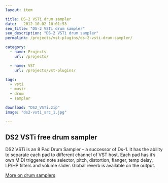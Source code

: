 ```yaml
---
layout: item

title: DS-2 VSTi drum sampler
date:   2012-10-02 10:01:53
seo_title: "DS-2 VSTi drum sampler"
seo_description: "DS-2 VSTi drum sampler"
permalink: /projects/vst-plugins/ds-2-vsti-drum-sampler/

category:
  - name: Projects
    url: /projects/

  - name: VST
    url: /projects/vst-plugins/

tags:
  - vsti
  - music
  - drum
  - sampler

download: "DS2_VSTi.zip"
image: "ds2-vsti_src_1.jpg"

---
```


## DS2 VSTi free drum sampler

DS2 VSTi is an 8 Pad Drum Sampler &#8211; a successor of Ds-1. It has the ability to separate each pad to different channel of VST host. Each pad has it&#8217;s own MIDI triggered note selector, pitch, distortion, flanger, temp delay, LP/HP filters and volume slider. Global reverb is available on the output.

<a href="http://en.wikipedia.org/wiki/Sampler_%28musical_instrument%29" target="_blank">More on drum samplers</a>